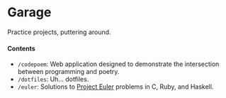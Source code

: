 Garage
======
Practice projects, puttering around.

#### Contents

* `/codepoem`: Web application designed to demonstrate the intersection between programming and poetry.
* `/dotfiles`: Uh... dotfiles.
* `/euler`: Solutions to [Project Euler](http://projecteuler.net/) problems in C, Ruby, and Haskell.

